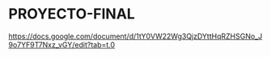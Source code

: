 # PROYECTO-FINAL
https://docs.google.com/document/d/1tY0VW22Wg3QjzDYttHqRZHSGNo_J9o7YF9T7Nxz_vGY/edit?tab=t.0
